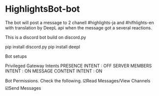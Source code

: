 # HighlightsBot-bot
 
The bot will post a message to 2 chanell #highlights-ja and #hifhlights-en with translation by DeepL api when the message got a several reactions.

This is a discord bot build on discord.py

pip install discord.py
pip install deepl

Bot setups

Privileged Gateway Intents
 PRESENCE INTENT : OFF
 SERVER MEMBERS INTENT : ON
 MESSAGE CONTENT INTENT : ON

Bot Permissions. Check the following.
 ☑️Read Messages/View Channels
 ☑️Send Messages
